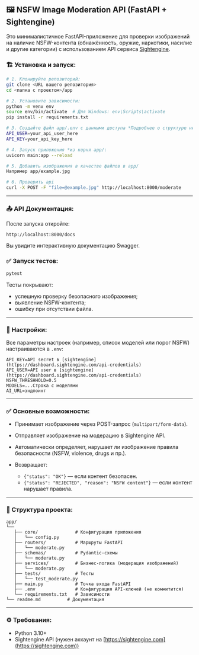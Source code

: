 ## 🖼️ NSFW Image Moderation API (FastAPI + Sightengine)

Это минималистичное FastAPI-приложение для проверки изображений на наличие NSFW-контента (обнажённость, оружие, наркотики, насилие и другие категории) с использованием API сервиса [Sightengine](https://sightengine.com/).

### 🏗️ Установка и запуск:

```bash
# 1. Клонируйте репозиторий:
git clone <URL вашего репозитория>
cd <папка с проектом>/app

# 2. Установите зависимости:
python -m venv env
source env/bin/activate  # Для Windows: env\Scripts\activate
pip install -r requirements.txt

# 3. Создайте файл app/.env с данными доступа *Подробнее о структуре ниже:
API_USER=your_api_user_here
API_KEY=your_api_key_here

# 4. Запуск приложения *из корня app/:
uvicorn main:app --reload

# 5. Добавить изображения в качестве файлов в app/
Например app/example.jpg

# 6. Проверить api
curl -X POST -F "file=@example.jpg" http://localhost:8000/moderate

```

---

### 📤 API Документация:

После запуска откройте:

```
http://localhost:8000/docs
```

Вы увидите интерактивную документацию Swagger.


### ✅ Запуск тестов:

```bash
pytest
```

Тесты покрывают:

* успешную проверку безопасного изображения;
* выявление NSFW-контента;
* ошибку при отсутствии файла.

---

### 📝 Настройки:

Все параметры настроек (например, список моделей или порог NSFW) настраиваются в `.env`:

```env
API_KEY=API secret в [sightengine](https://dashboard.sightengine.com/api-credentials)
API_USER=API user в [sightengine](https://dashboard.sightengine.com/api-credentials)
NSFW_THRESHHOLD=0.5
MODELS=...Строка с моделями
AI_URL=эндпоинт
```

---

### ✅ Основные возможности:

* Принимает изображение через POST-запрос (`multipart/form-data`).
* Отправляет изображение на модерацию в Sightengine API.
* Автоматически определяет, нарушает ли изображение правила безопасности (NSFW, violence, drugs и пр.).
* Возвращает:

  * `{"status": "OK"}` — если контент безопасен.
  * `{"status": "REJECTED", "reason": "NSFW content"}` — если контент нарушает правила.

---

### 📂 Структура проекта:

```
app/
└──
   ├── core/              # Конфигурация приложения
   │   └── config.py
   ├── routers/           # Маршруты FastAPI
   │   └── moderate.py
   ├── schemas/           # Pydantic-схемы
   │   └── moderate.py
   ├── services/          # Бизнес-логика (модерация изображений)
   │   └── moderate.py
   ├── tests/             # Тесты
   │   └── test_moderate.py
   ├── main.py            # Точка входа FastAPI
   ├── .env               # Конфигурация API-ключей (не коммитится)
   └── requirements.txt   # Зависимости
└── readme.md          # Документация
```

---

### ⚙️ Требования:

* Python 3.10+
* Sightengine API (нужен аккаунт на [https://sightengine.com](https://sightengine.com))


